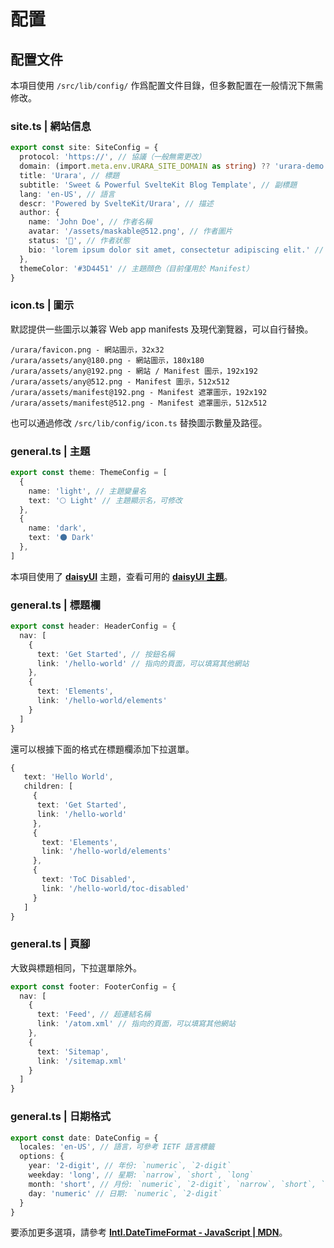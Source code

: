 # 配置

## 配置文件

本項目使用 `/src/lib/config/` 作爲配置文件目錄，但多數配置在一般情況下無需修改。

### site.ts | 網站信息

```ts
export const site: SiteConfig = {
  protocol: 'https://', // 協議（一般無需更改）
  domain: (import.meta.env.URARA_SITE_DOMAIN as string) ?? 'urara-demo.netlify.app', // 域名
  title: 'Urara', // 標題
  subtitle: 'Sweet & Powerful SvelteKit Blog Template', // 副標題
  lang: 'en-US', // 語言
  descr: 'Powered by SvelteKit/Urara', // 描述
  author: {
    name: 'John Doe', // 作者名稱
    avatar: '/assets/maskable@512.png', // 作者圖片
    status: '🌸', // 作者狀態
    bio: 'lorem ipsum dolor sit amet, consectetur adipiscing elit.' // 作者描述
  },
  themeColor: '#3D4451' // 主題顔色（目前僅用於 Manifest）
}
```

### icon.ts | 圖示

默認提供一些圖示以兼容 Web app manifests 及現代瀏覽器，可以自行替換。

```text
/urara/favicon.png - 網站圖示，32x32
/urara/assets/any@180.png - 網站圖示，180x180
/urara/assets/any@192.png - 網站 / Manifest 圖示，192x192
/urara/assets/any@512.png - Manifest 圖示，512x512
/urara/assets/manifest@192.png - Manifest 遮罩圖示，192x192
/urara/assets/manifest@512.png - Manifest 遮罩圖示，512x512
```

也可以通過修改 `/src/lib/config/icon.ts` 替換圖示數量及路徑。

### general.ts | 主題

```ts
export const theme: ThemeConfig = [
  {
    name: 'light', // 主題變量名
    text: '🌕 Light' // 主題顯示名，可修改
  },
  {
    name: 'dark',
    text: '🌑 Dark'
  },
]
```

本項目使用了 [**daisyUI**](https://daisyui.com/) 主題，查看可用的 [**daisyUI 主題**](https://daisyui.com/docs/themes/?lang=zh_tw)。

### general.ts | 標題欄

```ts
export const header: HeaderConfig = {
  nav: [
    {
      text: 'Get Started', // 按鈕名稱
      link: '/hello-world' // 指向的頁面，可以填寫其他網站
    },
    {
      text: 'Elements',
      link: '/hello-world/elements'
    }
  ]
}
```
還可以根據下面的格式在標題欄添加下拉選單。

```ts
{
   text: 'Hello World',
   children: [
     {
      text: 'Get Started',
      link: '/hello-world'
     },
     {
       text: 'Elements',
       link: '/hello-world/elements'
     },
	 {
	   text: 'ToC Disabled',
	   link: '/hello-world/toc-disabled'
	 }
   ]
}
```

### general.ts | 頁腳

大致與標題相同，下拉選單除外。

```ts
export const footer: FooterConfig = {
  nav: [
    {
      text: 'Feed', // 超連結名稱
      link: '/atom.xml' // 指向的頁面，可以填寫其他網站
    },
    {
      text: 'Sitemap',
      link: '/sitemap.xml'
    }
  ]
}
```

### general.ts | 日期格式

```ts
export const date: DateConfig = {
  locales: 'en-US', // 語言，可參考 IETF 語言標籤
  options: {
    year: '2-digit', // 年份: `numeric`, `2-digit`
    weekday: 'long', // 星期: `narrow`, `short`, `long`
    month: 'short', // 月份: `numeric`, `2-digit`, `narrow`, `short`, `long`
    day: 'numeric' // 日期: `numeric`, `2-digit`
  }
}
```

要添加更多選項，請參考 [**Intl.DateTimeFormat - JavaScript | MDN**](https://developer.mozilla.org/zh-CN/docs/Web/JavaScript/Reference/Global_Objects/Intl/DateTimeFormat)。
